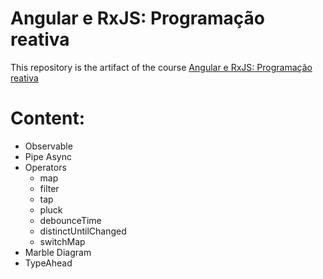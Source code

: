 # Angular e RxJS: Programação reativa

This repository is the artifact of the course [Angular e RxJS: Programação reativa](https://cursos.alura.com.br/course/angular-rxjs-introducao-programacao-reativa)

# Content:

- Observable
- Pipe Async
- Operators
  - map
  - filter
  - tap
  - pluck
  - debounceTime
  - distinctUntilChanged
  - switchMap
- Marble Diagram
- TypeAhead
